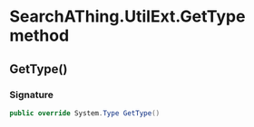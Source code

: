 # SearchAThing.UtilExt.GetType method
## GetType()
### Signature
```csharp
public override System.Type GetType()
```
